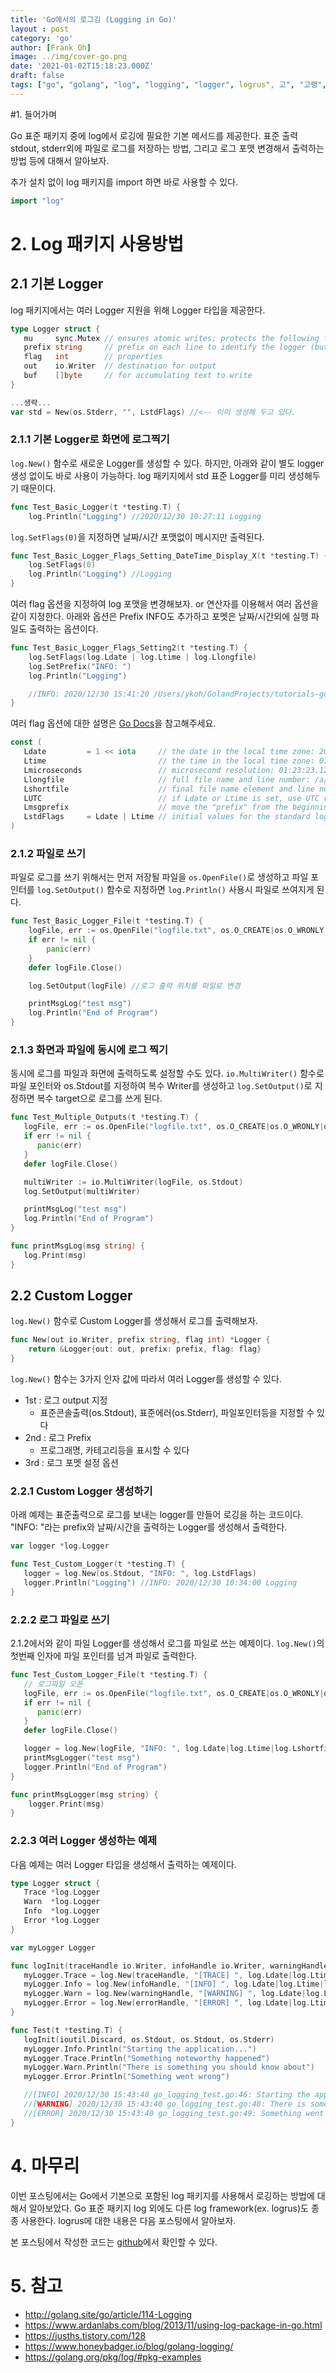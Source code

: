 ```yaml
---
title: 'Go에서의 로그깅 (Logging in Go)'
layout : post
category: 'go'
author: [Frank Oh]
image: ../img/cover-go.png
date: '2021-01-02T15:18:23.000Z'
draft: false
tags: ["go", "golang", "log", "logging", "logger", logrus", 고", "고랭", "로그", "로깅"]
---
```


#1. 들어가며

Go 표준 패키지 중에 log에서 로깅에 필요한 기본 메서드를 제공한다. 표준 출력 stdout, stderr외에 파일로 로그를 저장하는 방법, 그리고 로그 포맷 변경해서 출력하는 방법 등에 대해서 알아보자. 

추가 설치 없이 log 패키지를 import 하면 바로 사용할 수 있다. 

```go
import "log"
```

# 2. Log 패키지 사용방법

## 2.1 기본 Logger

log 패키지에서는 여러 Logger 지원을 위해 Logger 타입을 제공한다. 

```go
type Logger struct {
   mu     sync.Mutex // ensures atomic writes; protects the following fields
   prefix string     // prefix on each line to identify the logger (but see Lmsgprefix)
   flag   int        // properties
   out    io.Writer  // destination for output
   buf    []byte     // for accumulating text to write
}

...생략...
var std = New(os.Stderr, "", LstdFlags) //<-- 이미 생성해 두고 있다. 
```

### 2.1.1 기본 Logger로 화면에 로그찍기

`log.New()` 함수로 새로운 Logger를 생성할 수 있다. 하지만, 아래와 같이 별도 logger 생성 없이도 바로 사용이 가능하다. log 패키지에서 std 표준 Logger를 미리 생성해두기 때문이다. 

```go
func Test_Basic_Logger(t *testing.T) {
	log.Println("Logging") //2020/12/30 10:27:11 Logging

```

`log.SetFlags(0)`을 지정하면 날짜/시간 포맷없이 메시지만 출력된다.

```go
func Test_Basic_Logger_Flags_Setting_DateTime_Display_X(t *testing.T) {
	log.SetFlags(0)
	log.Println("Logging") //Logging
}
```
여러 flag 옵션을 지정하여 log 포맷을 변경해보자. or 연산자를 이용해서 여러 옵션을 같이 지정한다. 아래와 옵션은 Prefix INFO도 추가하고 포멧은 날짜/시간외에 실행 파일도 출력하는 옵션이다. 

```go
func Test_Basic_Logger_Flags_Setting2(t *testing.T) {
	log.SetFlags(log.Ldate | log.Ltime | log.Llongfile)
	log.SetPrefix("INFO: ")
	log.Println("Logging")

	//INFO: 2020/12/30 15:41:20 /Users/ykoh/GolandProjects/tutorials-go/go-logging/go_logging_test.go:23: Logging
}
```

여러 flag 옵션에 대한 설명은 [Go Docs](https://golang.org/pkg/log/#pkg-examples )을 참고해주세요. 

```go
const (
   Ldate         = 1 << iota     // the date in the local time zone: 2009/01/23
   Ltime                         // the time in the local time zone: 01:23:23
   Lmicroseconds                 // microsecond resolution: 01:23:23.123123.  assumes Ltime.
   Llongfile                     // full file name and line number: /a/b/c/d.go:23
   Lshortfile                    // final file name element and line number: d.go:23. overrides Llongfile
   LUTC                          // if Ldate or Ltime is set, use UTC rather than the local time zone
   Lmsgprefix                    // move the "prefix" from the beginning of the line to before the message
   LstdFlags     = Ldate | Ltime // initial values for the standard logger
)
```

### 2.1.2 파일로 쓰기

파일로 로그를 쓰기 위해서는 먼저 저장될 파일을 `os.OpenFile()`로 생성하고 파일 포인터를 `log.SetOutput()` 함수로 지정하면 `log.Println()` 사용시 파일로 쓰여지게 된다.

```go
func Test_Basic_Logger_File(t *testing.T) {
	logFile, err := os.OpenFile("logfile.txt", os.O_CREATE|os.O_WRONLY|os.O_APPEND, 0666)
	if err != nil {
		panic(err)
	}
	defer logFile.Close()

	log.SetOutput(logFile) //로그 출력 위치를 파일로 변경

	printMsgLog("test msg")
	log.Println("End of Program")
}
```

### 2.1.3 화면과 파일에 동시에 로그 찍기

동시에 로그를 파일과 화면에 출력하도록 설정할 수도 있다. `io.MultiWriter()` 함수로 파일 포인터와 os.Stdout를 지정하여 복수 Writer를 생성하고 `log.SetOutput()`로 지정하면 복수 target으로 로그를 쓰게 된다. 

```go
func Test_Multiple_Outputs(t *testing.T) {
   logFile, err := os.OpenFile("logfile.txt", os.O_CREATE|os.O_WRONLY|os.O_APPEND, 0666)
   if err != nil {
      panic(err)
   }
   defer logFile.Close()

   multiWriter := io.MultiWriter(logFile, os.Stdout)
   log.SetOutput(multiWriter)

   printMsgLog("test msg")
   log.Println("End of Program")
}

func printMsgLog(msg string) {
   log.Print(msg)
}
```



## 2.2 Custom Logger

`log.New()` 함수로 Custom Logger를 생성해서 로그를 출력해보자. 

```go
func New(out io.Writer, prefix string, flag int) *Logger {
	return &Logger{out: out, prefix: prefix, flag: flag}
}
```

`log.New()` 함수는 3가지 인자 값에 따라서 여러 Logger를 생성할 수 있다.

- 1st : 로그 output 지정
  - 표준콘솔출력(os.Stdout), 표준에러(os.Stderr), 파일포인터등을 지정할 수 있다
- 2nd : 로그 Prefix
  - 프로그래명, 카테고리등을 표시할 수 있다
- 3rd : 로그 포멧 설정 옵션

### 2.2.1 Custom Logger 생성하기

아래 예제는 표준출력으로 로그를 보내는 logger를 만들어 로깅을 하는 코드이다. "INFO: "라는 prefix와 날짜/시간을 출력하는 Logger를 생성해서 출력한다. 

```go
var logger *log.Logger

func Test_Custom_Logger(t *testing.T) {
   logger = log.New(os.Stdout, "INFO: ", log.LstdFlags)
   logger.Println("Logging") //INFO: 2020/12/30 10:34:00 Logging
}
```

### 2.2.2 로그 파일로 쓰기

2.1.2에서와 같이 파일 Logger를 생성해서 로그를 파일로 쓰는 예제이다. `log.New()`의 첫번째 인자에 파일 포인터를 넘겨 파일로 출력한다. 

```go
func Test_Custom_Logger_File(t *testing.T) {
   // 로그파일 오픈
   logFile, err := os.OpenFile("logfile.txt", os.O_CREATE|os.O_WRONLY|os.O_APPEND, 0666)
   if err != nil {
      panic(err)
   }
   defer logFile.Close()

   logger = log.New(logFile, "INFO: ", log.Ldate|log.Ltime|log.Lshortfile)
   printMsgLogger("test msg")
   logger.Println("End of Program")
}

func printMsgLogger(msg string) {
	logger.Print(msg)
}

```



### 2.2.3 여러 Logger 생성하는 예제

다음 예제는 여러 Logger 타입을 생성해서 출력하는 예제이다. 

```go
type Logger struct {
   Trace *log.Logger
   Warn  *log.Logger
   Info  *log.Logger
   Error *log.Logger
}

var myLogger Logger

func logInit(traceHandle io.Writer, infoHandle io.Writer, warningHandle io.Writer, errorHandle io.Writer) {
   myLogger.Trace = log.New(traceHandle, "[TRACE] ", log.Ldate|log.Ltime|log.Lshortfile)
   myLogger.Info = log.New(infoHandle, "[INFO] ", log.Ldate|log.Ltime|log.Lshortfile)
   myLogger.Warn = log.New(warningHandle, "[WARNING] ", log.Ldate|log.Ltime|log.Lshortfile)
   myLogger.Error = log.New(errorHandle, "[ERROR] ", log.Ldate|log.Ltime|log.Lshortfile)
}

func Test(t *testing.T) {
   logInit(ioutil.Discard, os.Stdout, os.Stdout, os.Stderr)
   myLogger.Info.Println("Starting the application...")
   myLogger.Trace.Println("Something noteworthy happened")
   myLogger.Warn.Println("There is something you should know about")
   myLogger.Error.Println("Something went wrong")

   //[INFO] 2020/12/30 15:43:40 go_logging_test.go:46: Starting the application...
   //[WARNING] 2020/12/30 15:43:40 go_logging_test.go:48: There is something you should know about
   //[ERROR] 2020/12/30 15:43:40 go_logging_test.go:49: Something went wrong
}
```


# 4. 마무리

이번 포스팅에서는 Go에서 기본으로 포함된 log 패키지를 사용해서 로깅하는 방법에 대해서 알아보았다. Go 표준 패키지 log 외에도 다른 log framework(ex. logrus)도 종종 사용한다. logrus에 대한 내용은 다음 포스팅에서 알아보자.

본 포스팅에서 작성한 코드는 [github](https://github.com/kenshin579/tutorials-go/tree/master/go-logging)에서 확인할 수 있다.

# 5. 참고

- http://golang.site/go/article/114-Logging
- https://www.ardanlabs.com/blog/2013/11/using-log-package-in-go.html
- https://jusths.tistory.com/128
- https://www.honeybadger.io/blog/golang-logging/
- https://golang.org/pkg/log/#pkg-examples
